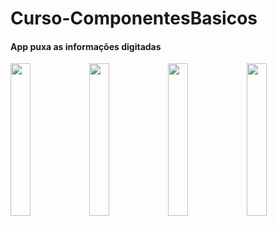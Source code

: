 # Curso-ComponentesBasicos

#### App puxa as informações digitadas

<img src="https://user-images.githubusercontent.com/72177982/120534292-09c16480-c3b8-11eb-9ace-5cb32fe85d63.jpg" width="25%"><img src="https://user-images.githubusercontent.com/72177982/120534288-09c16480-c3b8-11eb-8080-44c2526cc384.jpg" width="25%"><img src="https://user-images.githubusercontent.com/72177982/120534281-07f7a100-c3b8-11eb-9b36-bbbdf0e7967b.jpg" width="25%"><img src="https://user-images.githubusercontent.com/72177982/120534285-0928ce00-c3b8-11eb-9b14-84b6e02fb8b7.jpg" width="25%">
